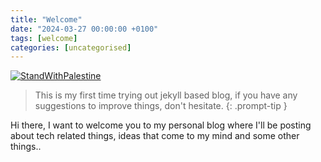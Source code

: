```yaml
---
title: "Welcome"
date: "2024-03-27 00:00:00 +0100"
tags: [welcome]
categories: [uncategorised]
---
```

[![StandWithPalestine](https://raw.githubusercontent.com/Safouene1/support-palestine-banner/master/StandWithPalestine.svg)](https://techforpalestine.org/learn-more)

> This is my first time trying out jekyll based blog, if you have any suggestions to improve things, don't hesitate.
{: .prompt-tip }

Hi there,
I want to welcome you to my personal blog where I'll be posting about tech related things, ideas that come to my mind and some other things..